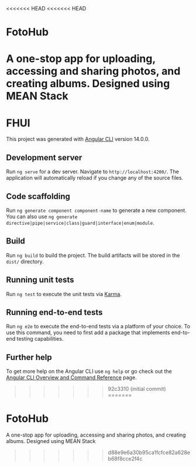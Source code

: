 <<<<<<< HEAD
<<<<<<< HEAD
# FotoHub
A one-stop app for uploading, accessing and sharing photos, and creating albums. Designed using MEAN Stack
=======
# FHUI

This project was generated with [Angular CLI](https://github.com/angular/angular-cli) version 14.0.0.

## Development server

Run `ng serve` for a dev server. Navigate to `http://localhost:4200/`. The application will automatically reload if you change any of the source files.

## Code scaffolding

Run `ng generate component component-name` to generate a new component. You can also use `ng generate directive|pipe|service|class|guard|interface|enum|module`.

## Build

Run `ng build` to build the project. The build artifacts will be stored in the `dist/` directory.

## Running unit tests

Run `ng test` to execute the unit tests via [Karma](https://karma-runner.github.io).

## Running end-to-end tests

Run `ng e2e` to execute the end-to-end tests via a platform of your choice. To use this command, you need to first add a package that implements end-to-end testing capabilities.

## Further help

To get more help on the Angular CLI use `ng help` or go check out the [Angular CLI Overview and Command Reference](https://angular.io/cli) page.
>>>>>>> 92c3310 (initial commit)
=======
# FotoHub
A one-stop app for uploading, accessing and sharing photos, and creating albums. Designed using MEAN Stack
>>>>>>> d88e9e6a30b95ca1fcfce82a628eb68f8cce2f4c
